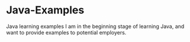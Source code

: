 # Java-Examples
Java learning examples
I am in the beginning stage of learning Java, and want to provide examples to potential employers.
